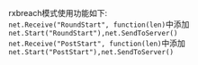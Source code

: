 rxbreach模式使用功能如下:<br>
```net.Receive("RoundStart", function(len)```中添加```net.Start("RoundStart"),net.SendToServer()```<br>
```net.Receive("PostStart", function(len)```中添加```net.Start("PostStart"),net.SendToServer()```
